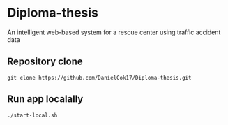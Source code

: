# Diploma-thesis
An intelligent web-based system for a rescue center using traffic accident data


## Repository clone

```shell
git clone https://github.com/DanielCok17/Diploma-thesis.git
```

## Run app localally

```shell
./start-local.sh
```






